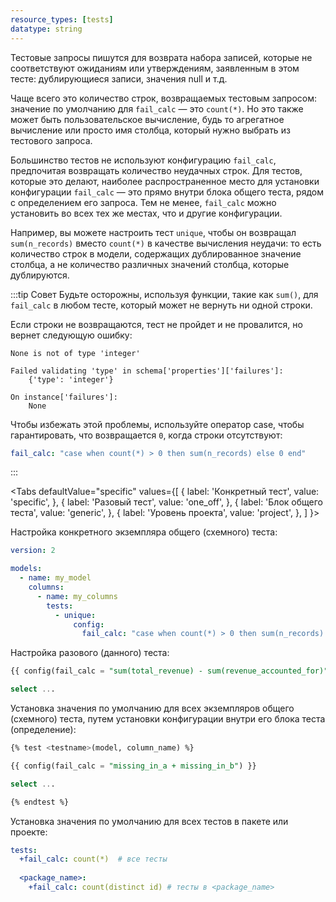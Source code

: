 ```yaml
---
resource_types: [tests]
datatype: string
---
```


Тестовые запросы пишутся для возврата набора записей, которые не соответствуют ожиданиям или утверждениям, заявленным в этом тесте: дублирующиеся записи, значения null и т.д.

Чаще всего это количество строк, возвращаемых тестовым запросом: значение по умолчанию для `fail_calc` — это `count(*)`. Но это также может быть пользовательское вычисление, будь то агрегатное вычисление или просто имя столбца, который нужно выбрать из тестового запроса.

Большинство тестов не используют конфигурацию `fail_calc`, предпочитая возвращать количество неудачных строк. Для тестов, которые это делают, наиболее распространенное место для установки конфигурации `fail_calc` — это прямо внутри блока общего теста, рядом с определением его запроса. Тем не менее, `fail_calc` можно установить во всех тех же местах, что и другие конфигурации.

Например, вы можете настроить тест `unique`, чтобы он возвращал `sum(n_records)` вместо `count(*)` в качестве вычисления неудачи: то есть количество строк в модели, содержащих дублированное значение столбца, а не количество различных значений столбца, которые дублируются.

:::tip Совет
Будьте осторожны, используя функции, такие как `sum()`, для `fail_calc` в любом тесте, который может не вернуть ни одной строки.

Если строки не возвращаются, тест не пройдет и не провалится, но вернет следующую ошибку:

```
None is not of type 'integer'

Failed validating 'type' in schema['properties']['failures']:
    {'type': 'integer'}

On instance['failures']:
    None
```

Чтобы избежать этой проблемы, используйте оператор case, чтобы гарантировать, что возвращается `0`, когда строки отсутствуют:

```yaml
fail_calc: "case when count(*) > 0 then sum(n_records) else 0 end"
```

:::

<Tabs
  defaultValue="specific"
  values={[
    { label: 'Конкретный тест', value: 'specific', },
    { label: 'Разовый тест', value: 'one_off', },
    { label: 'Блок общего теста', value: 'generic', },
    { label: 'Уровень проекта', value: 'project', },
  ]
}>

<TabItem value="specific">

Настройка конкретного экземпляра общего (схемного) теста:

<File name='models/<filename>.yml'>

```yaml
version: 2

models:
  - name: my_model
    columns:
      - name: my_columns
        tests:
          - unique:
              config:
                fail_calc: "case when count(*) > 0 then sum(n_records) else 0 end"
```

</File>

</TabItem>

<TabItem value="one_off">

Настройка разового (данного) теста:

<File name='tests/<filename>.sql'>

```sql
{{ config(fail_calc = "sum(total_revenue) - sum(revenue_accounted_for)") }}

select ...
```

</File>

</TabItem>

<TabItem value="generic">

Установка значения по умолчанию для всех экземпляров общего (схемного) теста, путем установки конфигурации внутри его блока теста (определение):

<File name='macros/<filename>.sql'>

```sql
{% test <testname>(model, column_name) %}

{{ config(fail_calc = "missing_in_a + missing_in_b") }}

select ...

{% endtest %}
```

</File>

</TabItem>

<TabItem value="project">

Установка значения по умолчанию для всех тестов в пакете или проекте:

<File name='dbt_project.yml'>

```yaml
tests:
  +fail_calc: count(*)  # все тесты
  
  <package_name>:
    +fail_calc: count(distinct id) # тесты в <package_name>
```

</File>

</TabItem>

</Tabs>
